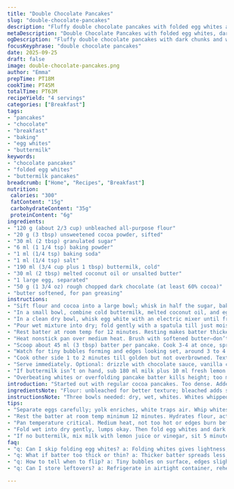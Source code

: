 ```yaml
---
title: "Double Chocolate Pancakes"
slug: "double-chocolate-pancakes"
description: "Fluffy double chocolate pancakes with folded egg whites and chunks of dark chocolate. Uses buttermilk and a mix of cocoa and unbleached flour. Leavened with baking powder and baking soda. Folded batter rests briefly for better rise. Cooked in butter till golden, flipping once bubbles form. Serve with chocolate sauce or syrup. Substitutions for milk and butter included. Timing cues based on color and bubbles, not just minutes. Egg white folding technique keeps pancakes light. Chocolate chunks add texture and bursts of cocoa. Slight adjustments in sugar and resting time improve texture from previous attempts."
metaDescription: "Double Chocolate Pancakes with folded egg whites, dark chunks, and buttermilk. Resting batter, watching bubbles, flipping once for better rise and texture."
ogDescription: "Fluffy double chocolate pancakes with dark chunks and whipped whites. Rest batter, watch bubbles, flip gently. Butter or coconut oil for greasing."
focusKeyphrase: "double chocolate pancakes"
date: 2025-09-25
draft: false
image: double-chocolate-pancakes.png
author: "Emma"
prepTime: PT18M
cookTime: PT45M
totalTime: PT63M
recipeYield: "4 servings"
categories: ["Breakfast"]
tags:
- "pancakes"
- "chocolate"
- "breakfast"
- "baking"
- "egg whites"
- "buttermilk"
keywords:
- "chocolate pancakes"
- "folded egg whites"
- "buttermilk pancakes"
breadcrumb: ["Home", "Recipes", "Breakfast"]
nutrition: 
 calories: "300"
 fatContent: "15g"
 carbohydrateContent: "35g"
 proteinContent: "6g"
ingredients:
- "120 g (about 2/3 cup) unbleached all-purpose flour"
- "20 g (3 tbsp) unsweetened cocoa powder, sifted"
- "30 ml (2 tbsp) granulated sugar"
- "6 ml (1 1/4 tsp) baking powder"
- "1 ml (1/4 tsp) baking soda"
- "1 ml (1/4 tsp) salt"
- "190 ml (3/4 cup plus 1 tbsp) buttermilk, cold"
- "30 ml (2 tbsp) melted coconut oil or unsalted butter"
- "1 large egg, separated"
- "50 g (1 3/4 oz) rough chopped dark chocolate (at least 60% cocoa)"
- "butter softened, for pan greasing"
instructions:
- "Sift flour and cocoa into a large bowl; whisk in half the sugar, baking powder, baking soda, and salt. Set aside."
- "In a small bowl, combine cold buttermilk, melted coconut oil, and egg yolk. Stir briefly just to blend."
- "In a clean dry bowl, whisk egg white with an electric mixer until frothy, then gradually add remaining sugar while beating to soft peaks. The right texture is slightly glossy, folds hold but tip droops."
- "Pour wet mixture into dry; fold gently with a spatula till just moistened. Lumps okay. Then fold in whipped egg white and chopped chocolate carefully. Too much mixing kills airiness."
- "Rest batter at room temp for 12 minutes. Resting makes batter thicker, bubbles more stable, pancake surface less rubbery."
- "Heat nonstick pan over medium heat. Brush with softened butter—don’t overdo or pancakes will fry."
- "Scoop about 45 ml (3 tbsp) batter per pancake. Cook 3-4 at once, spreading slightly if needed."
- "Watch for tiny bubbles forming and edges looking set, around 3 to 4 minutes. That’s cue to flip gently with a thin spatula."
- "Cook other side 1 to 2 minutes till golden but not overbrowned. Texture should be springy but fully set when touched."
- "Serve immediately. Optional: drizzle with chocolate sauce, vanilla cream, or pure maple syrup."
- "If buttermilk isn’t on hand, sub 180 ml milk plus 10 ml fresh lemon juice or vinegar, let sit 5 min to curdle; coconut oil can replace butter for lighter flavor and dairy-free variation."
- "Overbeating whites or overfolding pancake batter kills height; too much resting leads to thick batter that won’t spread. Adjust heat to prevent burnt bottoms or raw middles."
introduction: "Started out with regular cocoa pancakes. Too dense. Added whipped whites. More sugar needed for sweetness balance. Chunks of dark chocolate, not chips, give bursts, not melting into one mass. Buttermilk adds tang, acidity reacts with baking soda for lift. Resting batter changed texture drastically, stops gluten from toughening. Pan temp crucial. Too hot and edges char, inside raw. Too low, batter spreads thin, pale, no crust. Butter in pan adds flavor, prevents sticking, browns pancakes nicely. Flipping once is key; flipping multiple times deflates."
ingredientsNote: "Flour: unbleached for better texture; bleached adds softness but less flavor. Cocoa: sift to avoid clumps, unsweetened only — sweetened cocoa messes balance. Sugar is split; half in dry for caramelization, half beaten with whites to stabilize meringue. Baking powder and soda must be fresh for rise. Buttermilk brings acidity and moisture—milk plus lemon/vinegar works but less rich. Butter versus coconut oil (latter adds subtle nutty flavor, dairy-free). Egg separation vital; yolk enriches, white aerates. Dark chocolate chunks melt unevenly, adding texture; chips melt smooth but less exciting. Butter softened, not melted, to grease pan so it browns but doesn’t burn."
instructionsNote: "Three bowls needed: dry, wet, whites. Whites whipped separately for air. Adding whites last careful folding to preserve fluffiness; heavy mixing kills lift. Resting batter essential to hydrate starch and activate leaveners. Don’t skip. Pan temp medium; hotter skims outside quickly but cooks inside poorly; lower temps produce flat, pale cakes. Watch bubbles carefully—edges set first, then tops bubble. Flip with thin spatula, slow and deliberate. Cooking second side shorter period. Immediately serve or keep warm in low oven but beware drying out. Variations: add orange zest for zing, teaspoon espresso powder to intensify chocolate, or swap half flour for oat flour for earthier note."
tips:
- "Separate eggs carefully; yolk enriches, white traps air. Whip whites till frothy, then add sugar gradually to soft peaks. Right texture? Slightly glossy, folds hold but tips droop. Overwhip and meringue stiffens, pancake toughness follows."
- "Rest the batter at room temp minimum 12 minutes. Hydrates flour, activates baking soda with acid in buttermilk. Rest makes bubbles stable, surface less rubbery. Skipping rest? Pancakes turn dense, no rise, flat and pale crust."
- "Pan temperature critical. Medium heat, not too hot or edges burn before inside sets. Butter or softened coconut oil greases without burning. Don’t overdo butter, it fries rather than browns neatly. Watch for tiny bubbles, then edges set—that’s your flip signal."
- "Fold wet into dry gently, lumps okay. Then fold egg whites and dark chocolate chunks carefully. Overmix and air escapes, batter heavy. Chocolate chunks bring texture contrast, not chips which melt smooth and dull experience."
- "If no buttermilk, mix milk with lemon juice or vinegar, sit 5 minutes. Coconut oil substitutes unsalted butter for dairy-free, adds subtle nuttiness. Sugar split—half with dry mix caramelizes, half in egg whites stabilizes meringue. Adjust timings based on visual cues, not clock."
faq:
- "q: Can I skip folding egg whites? a: Folding whites gives lightness, skip and pancakes get dense. Alternatively use whole eggs but rise drops. Batter texture changes, no fluffy lift from trapped air."
- "q: What if batter too thick or thin? a: Thicker batter spreads less, causes heavy cake. Thin batter flows too much, pancakes pale with no crust. Adjust with small milk or flour changes, add resting time for hydration."
- "q: How to tell when to flip? a: Tiny bubbles on surface, edges slightly dry, not jiggly. Flip once bubbles appear and edges are set. Flip too soon? Pancakes break. Too late? Bottom overbrown, inside raw."
- "q: Can I store leftovers? a: Refrigerate in airtight container, reheat in pan to revive texture. Microwave makes them rubbery. Warm oven option good but watch not drying. Freeze wrapped between parchment sheets up to 1 month."

---
```

